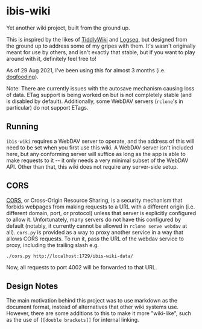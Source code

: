 # ibis-wiki
Yet another wiki project, built from the ground up.

This is inspired by the likes of [TiddlyWiki](https://tiddlywiki.com/) and [Logseq](https://logseq.com/), but designed from the ground up to address some of my gripes with them.
It's wasn't originally meant for use by others, and isn't exactly that stable, but if you want to play around with it, definitely feel free to!

As of 29 Aug 2021, I've been using this for almost 3 months (i.e. [dogfooding](https://indieweb.org/selfdogfood)).

Note: There are currently issues with the autosave mechanism causing loss of data.
ETag support is being worked on but is not completely stable (and is disabled by default).
Additionally, some WebDAV servers (`rclone`'s in particular) do not support ETags.

## Running

`ibis-wiki` requires a WebDAV server to operate, and the address of this will need to be set when you first use this wiki.
A WebDAV server isn't included here, but any conforming server will suffice as long as the app is able to make requests to it -- it only needs a very minimal subset of the WebDAV API.
Other than that, this wiki does not require any server-side setup.

## CORS

[CORS](https://developer.mozilla.org/en-US/docs/Web/HTTP/CORS), or Cross-Origin Resource Sharing, is a security mechanism that forbids webpages from making requests to a URL with a different origin (i.e. different domain, port, or protocol) unless that server is explicitly configured to allow it.
Unfortunately, many servers do not have this configured by default (notably, it currently cannot be allowed in `rclone serve webdav` at all).
`cors.py` is provided as a way to proxy another service in a way that allows CORS requests.
To run it, pass the URL of the webdav service to proxy, including the trailing slash e.g.

```
./cors.py http://localhost:1729/ibis-wiki-data/
```

Now, all requests to port 4002 will be forwarded to that URL.

## Design Notes

The main motivation behind this project was to use markdown as the document format, instead of alternatives that other wiki systems use.
However, there are some additions to this to make it more "wiki-like", such as the use of `[[double brackets]]` for internal linking.
